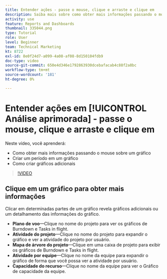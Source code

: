 ```yaml
---
title: Entender ações - passe o mouse, clique e arraste e clique em
description: Saiba mais sobre como obter mais informações passando o mouse sobre um gráfico, criar um período em um gráfico e como fazer com que gráficos adicionais apareçam, tudo em [!UICONTROL Análise aprimorada].
activity: use
feature: Reports and Dashboards
thumbnail: 335044.png
type: Tutorial
role: User
level: Beginner
team: Technical Marketing
kt: 8722
exl-id: 8e0f24d7-a099-4a08-af08-8d150104fdb9
doc-type: video
source-git-commit: 650e4d346e1792863930dcebafacab4c88f2a8bc
workflow-type: tm+mt
source-wordcount: '181'
ht-degree: 0%

---
```


# Entender ações em [!UICONTROL Análise aprimorada] - passe o mouse, clique e arraste e clique em

Neste vídeo, você aprenderá:

* Como obter mais informações passando o mouse sobre um gráfico
* Criar um período em um gráfico
* Como criar gráficos adicionais

>[!VIDEO](https://video.tv.adobe.com/v/335044/?quality=12&learn=on)

## Clique em um gráfico para obter mais informações

Clicar em determinadas partes de um gráfico revela gráficos adicionais ou um detalhamento das informações do gráfico.

* **Plano de voo**—Clique no nome do projeto para ver os gráficos de Burndown e Tasks in flight.
* **Atividade do projeto**—Clique no nome do projeto para expandir o gráfico e ver a atividade do projeto por usuário.
* **Mapa de árvore do projeto**—Clique em uma caixa de projeto para exibir os gráficos de Burndown e Tasks in flight.
* **Atividade por equipe**—Clique no nome da equipe para expandir o gráfico de forma que você possa ver a atividade por usuário.
* **Capacidade do recurso**—Clique no nome da equipe para ver o Gráfico de capacidade da equipe.
